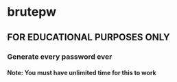 # brutepw  
## FOR EDUCATIONAL PURPOSES ONLY  
### Generate every password ever  
#### Note: You must have unlimited time for this to work  

